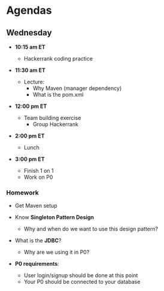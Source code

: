 # Agendas

## Wednesday

- **10:15 am ET**
    - Hackerrank coding practice


- **11:30 am ET**
    - Lecture:
      - Why Maven (manager dependency)
      - What is the pom.xml


- **12:00 pm ET**
  - Team building exercise
    - Group Hackerrank


- **2:00 pm ET**
  - Lunch


- **3:00 pm ET**
  - Finish 1 on 1
  - Work on P0

### Homework

- Get Maven setup


- Know **Singleton Pattern Design**
  - Why and when do we want to use this design pattern?


- What is the **JDBC**?
  - Why are we using it in P0?


- **P0 requirements**: 
  - User login/signup should be done at this point
  - Your P0 should be connected to your database